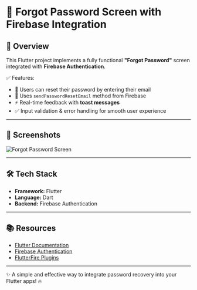 # 🔑 Forgot Password Screen with Firebase Integration  

## 📖 Overview  

This Flutter project implements a fully functional **"Forgot Password"** screen integrated with **Firebase Authentication**.  


✅ Features:  
- 📧 Users can reset their password by entering their email  
- 🔐 Uses `sendPasswordResetEmail` method from Firebase  
- ⚡ Real-time feedback with **toast messages**  
- ✅ Input validation & error handling for smooth user experience  

---

## 📸 Screenshots  

![Forgot Password Screen](https://github.com/user-attachments/assets/24e176b3-dbbd-470a-b44d-e4caaa1e1a26)  

---

## 🛠️ Tech Stack  
- **Framework:** Flutter  
- **Language:** Dart  
- **Backend:** Firebase Authentication  

---

## 📚 Resources  
- [Flutter Documentation](https://docs.flutter.dev/)  
- [Firebase Authentication](https://firebase.google.com/docs/auth)  
- [FlutterFire Plugins](https://firebase.flutter.dev/)  

---

✨ A simple and effective way to integrate password recovery into your Flutter apps! 🔥  
